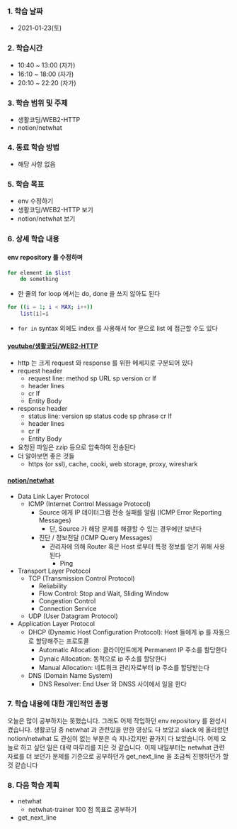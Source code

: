 ### 1. 학습 날짜

- 2021-01-23(토)

### 2. 학습시간

- 10:40 ~ 13:00 (자가)
- 16:10 ~ 18:00 (자가)
- 20:10 ~ 22:20 (자가)

### 3. 학습 범위 및 주제

- 생활코딩/WEB2-HTTP
- notion/netwhat

### 4. 동료 학습 방법

- 해당 사항 없음

### 5. 학습 목표

- env 수정하기
- 생활코딩/WEB2-HTTP 보기
- notion/netwhat 보기

### 6. 상세 학습 내용

#### env repository 를 수정하며

```zsh
for element in $list
	do something
```

- 한 줄의 for loop 에서는 do, done 을 쓰지 않아도 된다

```zsh
for ((i = 1; i < MAX; i++))
	list[i]=i
```

- `for in` syntax 외에도 index 를 사용해서 for 문으로 list 에 접근할 수도 있다

#### [youtube/생활코딩/WEB2-HTTP](https://www.youtube.com/playlist?list=PLuHgQVnccGMBd-v_DjNm61EBaDpYZSV1Z)

- http 는 크게 request 와 response 를 위한 메세지로 구분되어 있다
- request header
  - request line: method sp URL sp version cr lf
  - header lines
  - cr lf
  - Entity Body
- response header
  - status line: version sp status code sp phrase cr lf
  - header lines
  - cr lf
  - Entity Body
- 요청된 파일은 zzip 등으로 압축하여 전송된다
- 더 알아보면 좋은 것들
  - https (or ssl), cache, cooki, web storage, proxy, wireshark

#### [notion/netwhat](https://www.notion.so/netwhat-f16994257d49440eacc07f8ecf7bb3ce)

- Data Link Layer Protocol
	- ICMP (Internet Control Message Protocol)
	  - Source 에게 IP 데이터그램 전송 실패를 알림 (ICMP Error Reporting Messages)
		- 단, Source 가 해당 문제를 해결할 수 있는 경우에만 보낸다
	  - 진단 / 정보전달 (ICMP Query Messages)
		- 관리자에 의해 Router 혹은 Host 로부터 특정 정보를 얻기 위해 사용된다
		  - Ping
- Transport Layer Protocol
  - TCP (Transmission Control Protocol)
	- Reliability
	- Flow Control: Stop and Wait, Sliding Window
	- Congestion Control
	- Connection Service
  - UDP (User Datagram Protocol)
- Application Layer Protocol
  - DHCP (Dynamic Host Configuration Protocol): Host 들에게 ip 를 자동으로 할당해주는 프로토콜
	- Automatic Allocation: 클라이언트에게 Permanent IP 주소를 할당한다
	- Dynaic Allocation: 동적으로 ip 주소를 할당한다
	- Manual Allocation: 네트워크 관리자로부터 ip 주소를 할당받는다
  - DNS (Domain Name System)
	- DNS Resolver: End User 와 DNSS 사이에서 일을 한다

### 7. 학습 내용에 대한 개인적인 총평

오늘은 많이 공부하지는 못했습니다. 그래도 어제 작업하던 env repository 를 완성시켰습니다. 생활코딩 중 netwhat 과 관련있을 만한 영상도 다 보았고 slack 에 올라왔던 notion/netwhat 도 관심이 없는 부분은 슥 지나갔지만 끝가지 다 보았습니다. 어제 오늘로 하고 싶던 일은 대략 마무리를 지은 것 같습니다. 이제 내일부터는 netwhat 관련 자료를 더 보던가 문제를 기준으로 공부하던가 get\_next\_line 을 조금씩 진행하던가 할 것 같습니다

### 8. 다음 학습 계획

- netwhat
  - netwhat-trainer 100 점 목표로 공부하기
- get\_next\_line
